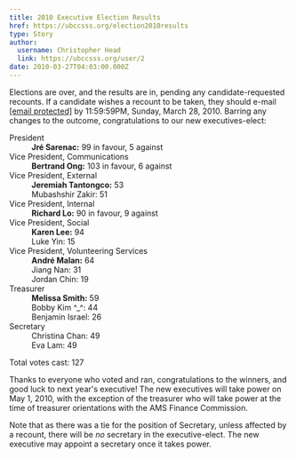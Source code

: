 ```yaml
---
title: 2010 Executive Election Results 
href: https://ubccsss.org/election2010results
type: Story
author:
  username: Christopher Head
  link: https://ubccsss.org/user/2
date: 2010-03-27T04:03:00.000Z
---
```


<div class="field field-name-body field-type-text-with-summary field-label-hidden"><div class="field-items"><div class="field-item even"><p>Elections are over, and the results are in, pending any candidate-requested recounts. If a candidate wishes a recount to be taken, they should e-mail <a href="/cdn-cgi/l/email-protection#492c252c2a3d2026273a093d212c2a3c2b2c672a28"><span class="__cf_email__" data-cfemail="aacfc6cfc9dec3c5c4d9eadec2cfc9dfc8cf84c9cb">[email&#xA0;protected]</span></a> by 11:59:59PM, Sunday, March 28, 2010. Barring any changes to the outcome, congratulations to our new executives-elect:</p>
<dl>
<dt>President</dt>
<dd><b>Jr&#xE9; Sarenac:</b> 99 in favour, 5 against</dd>
<dt>Vice President, Communications</dt>
<dd><b>Bertrand Ong:</b> 103 in favour, 6 against</dd>
<dt>Vice President, External</dt>
<dd><b>Jeremiah Tantongco:</b> 53<br>
Mubashshir Zakir: 51</dd>
<dt>Vice President, Internal</dt>
<dd><b>Richard Lo:</b> 90 in favour, 9 against</dd>
<dt>Vice President, Social</dt>
<dd><b>Karen Lee:</b> 94<br>
Luke Yin: 15</dd>
<dt>Vice President, Volunteering Services</dt>
<dd><b>Andr&#xE9; Malan:</b> 64<br>
Jiang Nan: 31<br>
Jordan Chin: 19</dd>
<dt>Treasurer</dt>
<dd><b>Melissa Smith:</b> 59<br>
Bobby Kim ^_^: 44<br>
Benjamin Israel: 26</dd>
<dt>Secretary</dt>
<dd>Christina Chan: 49<br>
Eva Lam: 49</dd>
</dl>
<p>Total votes cast: 127</p>
<p>Thanks to everyone who voted and ran, congratulations to the winners, and good luck to next year&apos;s executive! The new executives will take power on May 1, 2010, with the exception of the treasurer who will take power at the time of treasurer orientations with the AMS Finance Commission.</p>
<p>Note that as there was a tie for the position of Secretary, unless affected by a recount, there will be <em>no</em> secretary in the executive-elect. The new executive may appoint a secretary once it takes power.</p>
</div></div></div>    <footer>
          </footer>